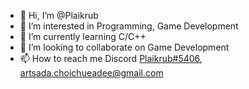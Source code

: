 - 👋 Hi, I’m @Plaikrub
- 👀 I’m interested in Programming, Game Development
- 🌱 I’m currently learning C/C++
- 💞️ I’m looking to collaborate on Game Development
- 📫 How to reach me Discord [Plaikrub#5406](https://discord.gg), [artsada.choichueadee@gmail.com](mailto:artsada.choichueadee@gmail.com)

<!---
Plaikrub/Plaikrub is a ✨ special ✨ repository because its `README.md` (this file) appears on your GitHub profile.
You can click the Preview link to take a look at your changes.
--->
